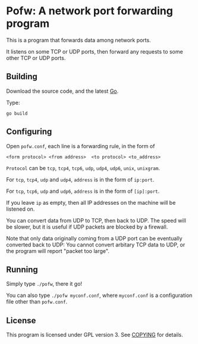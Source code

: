 Pofw: A network port forwarding program
=======================================

This is a program that forwards data among network ports.

It listens on some TCP or UDP ports, then forward any requests to some other TCP or UDP ports.


Building
--------

Download the source code, and the latest [Go](https://golang.org/dl/).

Type:

```
go build
```

Configuring
-----------

Open `pofw.conf`, each line is a forwarding rule, in the form of

```
<form protocol> <from address>  <to protocol> <to_address>
```

`Protocol` can be `tcp`, `tcp4`, `tcp6`, `udp`, `udp4`, `udp6`, `unix`, `unixgram`.

For `tcp`, `tcp4`, `udp` and `udp4`, `address` is in the form of `ip:port`.

For `tcp`, `tcp6`, `udp` and `udp6`, `address` is in the form of `[ip]:port`.

If you leave `ip` as empty, then all IP addresses on the machine will be listened on.

You can convert data from UDP to TCP, then back to UDP. The speed will be slower, but it is useful if UDP packets are blocked by a firewall.

Note that only data originally coming from a UDP port can be eventually converted back to UDP: You cannot convert arbitary TCP data to UDP, or the program will report "packet too large".

Running
-------

Simply type `./pofw`, there it go!

You can also type `./pofw myconf.conf`, where `myconf.conf` is a configuration file other than `pofw.conf`.


License
-------

This program is licensed under GPL version 3. See [COPYING](COPYING) for details.
